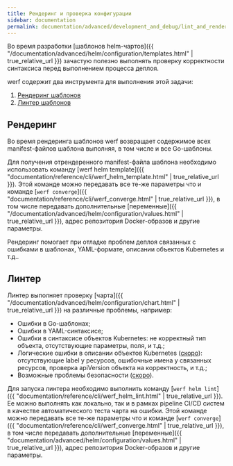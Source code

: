 ```yaml
---
title: Рендеринг и проверка конфигурации
sidebar: documentation
permalink: documentation/advanced/development_and_debug/lint_and_render_chart.html
---
```


Во время разработки [шаблонов helm-чартов]({{ "/documentation/advanced/helm/configuration/templates.html" | true_relative_url }}) зачастую полезно выполнять проверку корректности синтаксиса перед выполнением процесса деплоя.

werf содержит два инструмента для выполнения этой задачи:

 1. [Рендеринг шаблонов](#рендеринг)
 2. [Линтер шаблонов](#линтер)

## Рендеринг

Во время рендеринга шаблонов werf возвращает содержимое всех manifest-файлов шаблона выполняя, в том числе и все Go-шаблоны.

Для получения отрендеренного manifest-файла шаблона необходимо использовать команду [werf helm template]({{ "documentation/reference/cli/werf_helm_template.html" | true_relative_url }}). Этой команде можно передавать все те-же параметры что и команде [`werf converge`]({{ "documentation/reference/cli/werf_converge.html" | true_relative_url }}), в том числе передавать дополнительные [переменные]({{ "/documentation/advanced/helm/configuration/values.html" | true_relative_url }}), адрес репозитория Docker-образов и другие параметры.

Рендеринг помогает при отладке проблем деплоя связанных с ошибками в шаблонах, YAML-формате, описании объектов Kubernetes и т.д..

## Линтер

Линтер выполняет проверку [чарта]({{ "/documentation/advanced/helm/configuration/chart.html" | true_relative_url }}) на различные проблемы, например:
 * Ошибки в Go-шаблонах;
 * Ошибки в YAML-синтаксисе;
 * Ошибки в синтаксисе объектов Kubernetes: не корректный тип объекта, отсутствующие параметры, поля, и т.д.;
 * Логические ошибки в описании объектов Kubernetes ([скоро](https://github.com/werf/werf/issues/1187)): отсутствующие label у ресурсов, ошибочные имена у связанных ресурсов, проверка apiVersion объекта на корректность, и т.д.;
 * Возможные проблемы безопасности ([скоро](https://github.com/werf/werf/issues/1317)).

Для запуска линтера необходимо выполнить команду [`werf helm lint`]({{ "documentation/reference/cli/werf_helm_lint.html" | true_relative_url }}). Ее можно выполнять как локально, так и в рамках pipeline CI/CD систем в качестве автоматического теста чарта на ошибки.
Этой команде можно передавать все те-же параметры что и команде [`werf converge`]({{ "documentation/reference/cli/werf_converge.html" | true_relative_url }}), в том числе  передавать дополнительные [переменные]({{ "documentation/advanced/helm/configuration/values.html" | true_relative_url }}), адрес репозитория Docker-образов и другие параметры.
